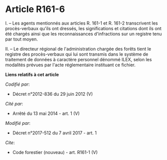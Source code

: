 # Article R161-6

I. – Les agents mentionnés aux articles R. 161-1 et R. 161-2 transcrivent les procès-verbaux qu'ils ont dressés, les
significations et citations dont ils ont été chargés ainsi que les reconnaissances d'infractions sur un registre tenu par
tout moyen. 

II. – Le directeur régional de l'administration chargée des forêts tient le registre des procès-verbaux qui lui sont transmis
dans le système de traitement de données à caractère personnel dénommé ILEX, selon les modalités prévues par l'acte
réglementaire instituant ce fichier.

**Liens relatifs à cet article**

_Codifié par_:

  - Décret n°2012-836 du 29 juin 2012 (V)

_Cité par_:

  - Arrêté du 13 mai 2014 - art. 1 (V)

_Modifié par_:

  - Décret n°2017-512 du 7 avril 2017 - art. 1

_Cite_:

  - Code forestier (nouveau) - art. R161-1 (V)
